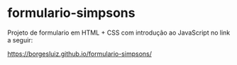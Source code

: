 # formulario-simpsons

Projeto de formulario em HTML + CSS com introdução ao JavaScript
no link a seguir: 

https://borgesluiz.github.io/formulario-simpsons/
